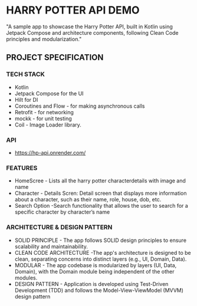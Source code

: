 # HARRY POTTER API DEMO


"A sample app to showcase the Harry Potter API, built in Kotlin using Jetpack Compose and architecture components, following Clean Code principles and modularization."




## PROJECT SPECIFICATION

### TECH STACK
* Kotlin
* Jetpack Compose for the UI
* Hilt for DI
* Coroutines and Flow - for making asynchronous calls
* Retrofit - for networking
* mockk - for unit testing
* Coil - Image Loader library.

### API
* https://hp-api.onrender.com/
  
### FEATURES
* HomeScree - Lists all the harry potter characterdetails with image and name
* Character -  Details Scren: Detail screen that displays more information about a character, such as their name, role, house, dob, etc.
* Search Option -Search functionality that allows the user to search for a specific character by character’s name
  
### ARCHITECTURE & DESIGN PATTERN
* SOLID PRINCIPLE - The app follows SOLID design principles to ensure scalability and maintainability.
* CLEAN CODE ARCHITECTURE -The app's architecture is designed to be clean, separating concerns into distinct layers (e.g., UI, Domain, Data).
* MODULAR - The app codebase is modularized by layers (UI, Data, Domain), with the Domain module being independent of the other modules.
* DESIGN PATTERN - Application is developed using Test-Driven Development (TDD) and follows the Model-View-ViewModel (MVVM) design pattern








